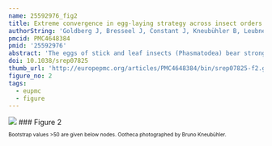 ```yaml
---
name: 25592976_fig2
title: Extreme convergence in egg-laying strategy across insect orders.
authorString: 'Goldberg J, Bresseel J, Constant J, Kneubühler B, Leubner F, Michalik P, Bradler S.'
pmcid: PMC4648384
pmid: '25592976'
abstract: 'The eggs of stick and leaf insects (Phasmatodea) bear strong resemblance to plant seeds and are commonly dispersed by females dropping them to the litter. Here we report a novel egg-deposition mode for Phasmatodea performed by an undescribed Vietnamese species of the enigmatic subfamily Korinninae that produces a complex egg case (ootheca), containing numerous eggs in a highly ordered arrangement. This novel egg-deposition mode is most reminiscent of egg cases produced by members of unrelated insect orders, e.g. by praying mantises (Mantodea) and tortoise beetles (Coleoptera: Cassidinae). Ootheca production constitutes a striking convergence and major transition in reproductive strategy among stick insects, viz. a shift from dispersal of individual eggs to elaborate egg concentration. Adaptive advantages of ootheca formation on arboreal substrate are likely related to protection against parasitoids and desiccation and to allocation of specific host plants. Our phylogenetic analysis of nuclear (28S, H3) and mitochondrial (COI, COII) genes recovered Korinninae as a subordinate taxon among the species-rich Necrosciinae with Asceles as sister taxon, thus suggesting that placement of single eggs on leaves by host plant specialists might be the evolutionary precursor of ootheca formation within stick insects.'
doi: 10.1038/srep07825
thumb_url: 'http://europepmc.org/articles/PMC4648384/bin/srep07825-f2.gif'
figure_no: 2
tags:
  - eupmc
  - figure
---
```

<img src='http://europepmc.org/articles/PMC4648384/bin/srep07825-f2.jpg' style='max-height: 300px'>
### Figure 2
<p style='font-size: 10px;'><title>Maximum likelihood tree of the Phasmatodea based on combined molecular data with egg-deposition modes mapped on taxa according to symbol legend.</title> Bootstrap values &gt;50 are given below nodes. Ootheca photographed by Bruno Kneubühler.</p>